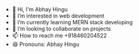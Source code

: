 - 👋 Hi, I'm Abhay Hingu
- 👀 I’m interested in web development
- 🌱 I’m currently learning MERN stack developing
- 💞️ I’m looking to collaborate on projects
- 📫 How to reach me +918460204522
- 😄 Pronouns: Abhay Hingu
